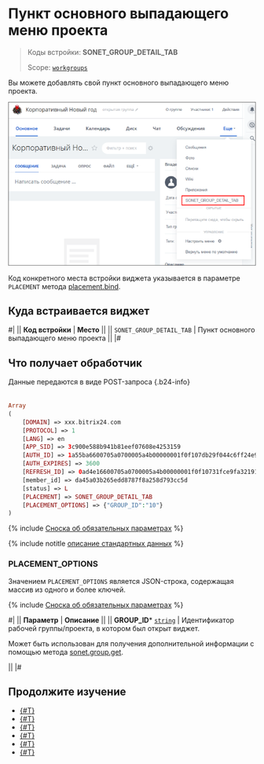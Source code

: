 # Пункт основного выпадающего меню проекта

> Коды встройки: **SONET_GROUP_DETAIL_TAB**
>
> Scope: [`workgroups`](../../scopes/permissions.md)
>

Вы можете добавлять свой пункт основного выпадающего меню проекта.

![Виджет в виде пункта основного выпадающего меню проекта](./_images/SONET_GROUP_DETAIL_TAB.png "Виджет в виде пункта основного выпадающего меню проекта")

Код конкретного места встройки виджета указывается в параметре `PLACEMENT` метода [placement.bind](../placement-bind.md).

## Куда встраивается виджет

#|
|| **Код встройки** | **Место** ||
|| `SONET_GROUP_DETAIL_TAB` | Пункт основного выпадающего меню проекта ||
|#

## Что получает обработчик

Данные передаются в виде POST-запроса {.b24-info}

```php

Array
(
    [DOMAIN] => xxx.bitrix24.com
    [PROTOCOL] => 1
    [LANG] => en
    [APP_SID] => 3c900e588b941b81eef07608e4253159
    [AUTH_ID] => 1a55ba6600705a0700005a4b00000001f0f107db29f044c6ff24e984d378967134de83
    [AUTH_EXPIRES] => 3600
    [REFRESH_ID] => 0ad4e16600705a0700005a4b00000001f0f10731fce9fa3219163d545a088b217cc2d4
    [member_id] => da45a03b265edd8787f8a258d793cc5d
    [status] => L
    [PLACEMENT] => SONET_GROUP_DETAIL_TAB
    [PLACEMENT_OPTIONS] => {"GROUP_ID":"10"}
)

```

{% include [Сноска об обязательных параметрах](../../../_includes/required.md) %}

{% include notitle [описание стандартных данных](../_includes/widget_data.md) %}

### PLACEMENT_OPTIONS

Значением `PLACEMENT_OPTIONS` является JSON-строка, содержащая массив из одного и более ключей.

{% include [Сноска об обязательных параметрах](../../../_includes/required.md) %}

#|
|| **Параметр** | **Описание** ||
|| **GROUP_ID***
[`string`](../../data-types.md) | Идентификатор рабочей группы/проекта, в котором был открыт виджет.

Может быть использован для получения дополнительной информации с помощью метода [sonet.group.get](../../sonet-group/sonet-group-get.md).

||
|#

## Продолжите изучение

- [{#T}](../placement-bind.md)
- [{#T}](../ui-interaction/index.md)
- [{#T}](../ui-interaction/crm-card.md)
- [{#T}](../../interactivity/index.md)
- [{#T}](../open-application.md)
- [{#T}](../open-path.md)
